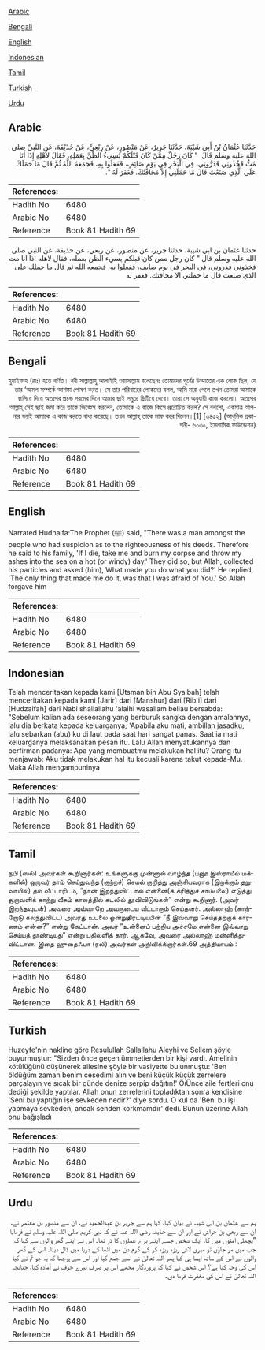 [Arabic](#arabic)

[Bengali](#bengali)

[English](#english)

[Indonesian](#indonesian)

[Tamil](#tamil)

[Turkish](#turkish)

[Urdu](#urdu)

## Arabic


<div dir="rtl" lang="ar" style={{fontSize:'larger',backgroundColor:'#f8f9fa',padding:20}}>
حَدَّثَنَا عُثْمَانُ بْنُ أَبِي شَيْبَةَ، حَدَّثَنَا جَرِيرٌ، عَنْ مَنْصُورٍ، عَنْ رِبْعِيٍّ، عَنْ حُذَيْفَةَ، عَنِ النَّبِيِّ صلى الله عليه وسلم قَالَ ‏ "‏ كَانَ رَجُلٌ مِمَّنْ كَانَ قَبْلَكُمْ يُسِيءُ الظَّنَّ بِعَمَلِهِ، فَقَالَ لأَهْلِهِ إِذَا أَنَا مُتُّ فَخُذُونِي فَذَرُّونِي، فِي الْبَحْرِ فِي يَوْمٍ صَائِفٍ، فَفَعَلُوا بِهِ، فَجَمَعَهُ اللَّهُ ثُمَّ قَالَ مَا حَمَلَكَ عَلَى الَّذِي صَنَعْتَ قَالَ مَا حَمَلَنِي إِلاَّ مَخَافَتُكَ‏.‏ فَغَفَرَ لَهُ ‏"‏‏.‏
</div>
<div style={{backgroundColor:'#f8f9fa',padding:20, marginBottom: 10}}><table> <thead> <tr> <th>References:</th> <th></th> </tr> </thead> <tbody><tr><td>Hadith No</td><td>6480</td></tr><tr><td>Arabic No</td><td>6480</td></tr><tr><td>Reference</td><td>Book 81 Hadith 69</td></tr></tbody></table></div>


<div dir="rtl" lang="ar" style={{fontSize:'larger',backgroundColor:'#f8f9fa',padding:20}}>
حدثنا عثمان بن ابي شيبة، حدثنا جرير، عن منصور، عن ربعي، عن حذيفة، عن النبي صلى الله عليه وسلم قال " كان رجل ممن كان قبلكم يسيء الظن بعمله، فقال لاهله اذا انا مت فخذوني فذروني، في البحر في يوم صايف، ففعلوا به، فجمعه الله ثم قال ما حملك على الذي صنعت قال ما حملني الا مخافتك. فغفر له
</div>
<div style={{backgroundColor:'#f8f9fa',padding:20, marginBottom: 10}}><table> <thead> <tr> <th>References:</th> <th></th> </tr> </thead> <tbody><tr><td>Hadith No</td><td>6480</td></tr><tr><td>Arabic No</td><td>6480</td></tr><tr><td>Reference</td><td>Book 81 Hadith 69</td></tr></tbody></table></div>

## Bengali


<div dir="rtl" lang="bn" style={{fontSize:'larger',backgroundColor:'#f8f9fa',padding:20}}>
হুযাইফাহ (রাঃ) হতে বর্ণিত। নবী সাল্লাল্লাহু আলাইহি ওয়াসাল্লাম বলেছেনঃ তোমাদের পূর্বের উম্মাতের এক লোক ছিল, যে তার ‘আমল সম্পর্কে আশঙ্কা পোষণ করত। সে তার পরিবারের লোকদের বলল, আমি মারা গেলে তখন তোমরা আমাকে জ্বালিয়ে দিয়ে অতঃপর প্রচন্ড গরমের দিনে আমার ছাই সমুদ্রে ছিটিয়ে দেবে। তারা সে অনুযায়ী কাজ করলো। অতঃপর আল্লাহ্ সেই ছাই জমা করে তাকে জিজ্ঞেস করলেন, তোমাকে এ কাজে কিসে প্ররোচিত করল? সে বললো, একমাত্র আপনার ভয়ই আমাকে এ কাজ করতে বাধ্য করেছে। তখন আল্লাহ্ তাকে মাফ করে দিলেন।[1] [৩৪৫২] (আধুনিক প্রকাশনী- ৬০৩০, ইসলামিক ফাউন্ডেশন)
</div>
<div style={{backgroundColor:'#f8f9fa',padding:20, marginBottom: 10}}><table> <thead> <tr> <th>References:</th> <th></th> </tr> </thead> <tbody><tr><td>Hadith No</td><td>6480</td></tr><tr><td>Arabic No</td><td>6480</td></tr><tr><td>Reference</td><td>Book 81 Hadith 69</td></tr></tbody></table></div>

## English


<div dir="ltr" lang="en" style={{fontSize:'larger',backgroundColor:'#f8f9fa',padding:20}}>
Narrated Hudhaifa:The Prophet (ﷺ) said, "There was a man amongst the people who had suspicion as to the righteousness of his deeds. Therefore he said to his family, 'If I die, take me and burn my corpse and throw my ashes into the sea on a hot (or windy) day.' They did so, but Allah, collected his particles and asked (him), What made you do what you did?' He replied, 'The only thing that made me do it, was that I was afraid of You.' So Allah forgave him
</div>
<div style={{backgroundColor:'#f8f9fa',padding:20, marginBottom: 10}}><table> <thead> <tr> <th>References:</th> <th></th> </tr> </thead> <tbody><tr><td>Hadith No</td><td>6480</td></tr><tr><td>Arabic No</td><td>6480</td></tr><tr><td>Reference</td><td>Book 81 Hadith 69</td></tr></tbody></table></div>

## Indonesian


<div dir="ltr" lang="id" style={{fontSize:'larger',backgroundColor:'#f8f9fa',padding:20}}>
Telah menceritakan kepada kami [Utsman bin Abu Syaibah] telah menceritakan kepada kami [Jarir] dari [Manshur] dari [Rib'i] dari [Hudzaifah] dari Nabi shallallahu 'alaihi wasallam beliau bersabda: "Sebelum kalian ada seseorang yang berburuk sangka dengan amalannya, lalu dia berkata kepada keluarganya; 'Apabila aku mati, ambillah jasadku, lalu sebarkan (abu) ku di laut pada saat hari sangat panas. Saat ia mati keluarganya melaksanakan pesan itu. Lalu Allah menyatukannya dan berfirman padanya: Apa yang membuatmu melakukan hal itu? Orang itu menjawab: Aku tidak melakukan hal itu kecuali karena takut kepada-Mu. Maka Allah mengampuninya
</div>
<div style={{backgroundColor:'#f8f9fa',padding:20, marginBottom: 10}}><table> <thead> <tr> <th>References:</th> <th></th> </tr> </thead> <tbody><tr><td>Hadith No</td><td>6480</td></tr><tr><td>Arabic No</td><td>6480</td></tr><tr><td>Reference</td><td>Book 81 Hadith 69</td></tr></tbody></table></div>

## Tamil


<div dir="ltr" lang="ta" style={{fontSize:'larger',backgroundColor:'#f8f9fa',padding:20}}>
நபி (ஸல்) அவர்கள் கூறினார்கள்: உங்களுக்கு முன்னால் வாழ்ந்த (பனூ இஸ்ராயீல் மக்களில்) ஒருவர் தாம் செய்துவந்த (குற்றச்) செயல் குறித்து அஞ்சியவராக (இறக்கும் தறுவாயில்) தம் வீட்டாரிடம், “நான் இறந்துவிட்டால் என்னை(க் கரித்துச் சாம்பலை) எடுத்து சூறாவளிக் காற்று வீசும் காலத்தில் கடலில் தூவிவிடுங்கள்” என்று கூறினார். (அவர் இறந்தவுடன்) அவரை அவ்வாறே அவருடைய வீட்டாரும் செய்தனர். அல்லாஹ் (காற்றோடு கலந்துவிட்ட) அவரது உடலை ஒன்றுதிரட்டியபின் “நீ இவ்வாறு செய்ததற்குக் காரணம் என்ன?” என்று கேட்டான். அவர் “உன்னைப் பற்றிய அச்சமே என்னை இவ்வாறு செய்யத் தூண்டியது” என்று பதிலளித் தார். ஆகவே, அவரை அல்லாஹ் மன்னித்துவிட்டான். இதை ஹுதைஃபா (ரலி) அவர்கள் அறிவிக்கிறார்கள்.69 அத்தியாயம் :
</div>
<div style={{backgroundColor:'#f8f9fa',padding:20, marginBottom: 10}}><table> <thead> <tr> <th>References:</th> <th></th> </tr> </thead> <tbody><tr><td>Hadith No</td><td>6480</td></tr><tr><td>Arabic No</td><td>6480</td></tr><tr><td>Reference</td><td>Book 81 Hadith 69</td></tr></tbody></table></div>

## Turkish


<div dir="ltr" lang="tr" style={{fontSize:'larger',backgroundColor:'#f8f9fa',padding:20}}>
Huzeyfe'nin nakline göre Resulullah Sallallahu Aleyhi ve Sellem şöyle buyurmuştur: "Sizden önce geçen ümmetierden bir kişi vardı. Amelinin kötülüğünü düşünerek ailesine şöyle bir vasiyette bulunmuştu: 'Ben öldüğüm zaman benim cesedimi alın ve beni küçük küçük zerrelere parçalayın ve sıcak bir günde denize serpip dağıtın!' ÖıÜnce aile fertleri onu dediği şekilde yaptılar. Allah onun zerrelerini topladıktan sonra kendisine 'Seni bu yaptığın işe sevkeden nedir?' diye sordu. O kul da 'Beni bu işi yapmaya sevkeden, ancak senden korkmamdır' dedi. Bunun üzerine Allah onu bağışladı
</div>
<div style={{backgroundColor:'#f8f9fa',padding:20, marginBottom: 10}}><table> <thead> <tr> <th>References:</th> <th></th> </tr> </thead> <tbody><tr><td>Hadith No</td><td>6480</td></tr><tr><td>Arabic No</td><td>6480</td></tr><tr><td>Reference</td><td>Book 81 Hadith 69</td></tr></tbody></table></div>

## Urdu


<div dir="rtl" lang="ur" style={{fontSize:'larger',backgroundColor:'#f8f9fa',padding:20}}>
ہم سے عثمان بن ابی شیبہ نے بیان کیا، کہا ہم سے جریر بن عبدالحمید نے، ان سے منصور بن معتمر نے، ان سے ربعی بن حراش نے اور ان سے حذیفہ رضی اللہ عنہ نے کہ نبی کریم صلی اللہ علیہ وسلم نے فرمایا ”پچھلی امتوں میں کا، ایک شخص جسے اپنے برے عملوں کا ڈر تھا۔ اس نے اپنے گھر والوں سے کہا کہ جب میں مر جاؤں تو میری لاش ریزہ ریزہ کر کے گرم دن میں اٹھا کے دریا میں ڈال دینا۔ اس کے گھر والوں نے اس کے ساتھ ایسا ہی کیا پھر اللہ تعالیٰ نے اسے جمع کیا اور اس سے پوچھا کہ یہ جو تم نے کیا اس کی وجہ کیا ہے؟ اس شخص نے کہا کہ پروردگار مجھے اس پر صرف تیرے خوف نے آمادہ کیا، چنانچہ اللہ تعالیٰ نے اس کی مغفرت فرما دی۔
</div>
<div style={{backgroundColor:'#f8f9fa',padding:20, marginBottom: 10}}><table> <thead> <tr> <th>References:</th> <th></th> </tr> </thead> <tbody><tr><td>Hadith No</td><td>6480</td></tr><tr><td>Arabic No</td><td>6480</td></tr><tr><td>Reference</td><td>Book 81 Hadith 69</td></tr></tbody></table></div>